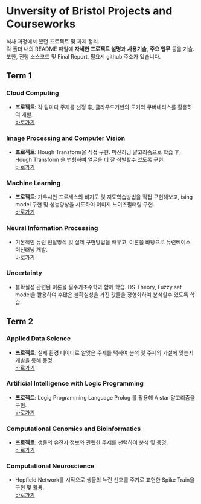 # Unversity of Bristol Projects and Courseworks


석사 과정에서 했던 프로젝트 및 과제 정리.  
각 폴더 내의 README 파일에 **자세한 프로젝트 설명**과 **사용기술**, **주요 업무** 등을 기술.  
또한, 진행 소스코드 및 Final Report, 필요시 github 주소가 있습니다.  

## Term 1
### Cloud Computing  
 * **프로젝트**: 각 팀마다 주제를 선정 후, 클라우드기반의 도커와 쿠버네티스를 활용하여 개발.  
 [바로가기](https://github.com/junghyun4425/UoB_Projects/tree/master/term1/Cloud_Computing)
### Image Processing and Computer Vision  
 * **프로젝트**: Hough Transform을 직접 구현. 머신러닝 알고리즘으로 학습 후, Hough Transform 을 변형하여 얼굴을 더 잘 식별할수 있도록 구현.  
 [바로가기](https://github.com/junghyun4425/UoB_Projects/tree/master/term1/Image_Processing)
### Machine Learning  
 * **프로젝트**: 가우시안 프로세스외 비지도 및 지도학습방법을 직접 구현해보고, ising model 구현 및 성능향상을 시도하여 이미지 노이즈필터링 구현.  
 [바로가기](https://github.com/junghyun4425/UoB_Projects/tree/master/term1/Machine_Learning)
### Neural Information Processing  
 * 기본적인 뉴런 전달방식 및 실제 구현방법을 배우고, 이론을 바탕으로 뉴런베이스 머신러닝 개발.  
 [바로가기](https://github.com/junghyun4425/UoB_Projects/tree/master/term1/Neural_Information_Processing)
### Uncertainty  
 * 불확실성 관련된 이론을 필수기초수학과 함께 학습. DS-Theory, Fuzzy set model을 활용하여 수많은 불확실성을 가진 값들을 정형화하여 분석할수 있도록 학습.  

## Term 2
### Applied Data Science  
 * **프로젝트**: 실제 환경 데이터로 알맞은 주제를 택하여 분석 및 주제의 가설에 맞는지 개발을 통해 증명.  
 [바로가기](https://github.com/junghyun4425/UoB_Projects/tree/master/term2/Applied_Data_Science)
### Artificial Intelligence with Logic Programming  
 * **프로젝트**: Logig Programming Language Prolog 를 활용해 A star 알고리즘을 구현.  
 [바로가기](https://github.com/junghyun4425/UoB_Projects/tree/master/term2/Artificial_Logic_Programming)
### Computational Genomics and Bioinformatics  
 * **프로젝트**: 생물의 유전자 정보와 관련한 주제를 선택하여 분석 및 증명.  
 [바로가기](https://github.com/junghyun4425/UoB_Projects/tree/master/term2/Computational_Genomics)
### Computational Neuroscience  
 * Hopfield Network를 시작으로 생물의 뉴런 신호를 주기로 표현한 Spike Train을 구현 및 활용.  
 [바로가기](https://github.com/junghyun4425/UoB_Projects/tree/master/term2/Computational_Neuroscience)
